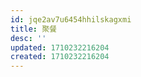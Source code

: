 ```yaml
---
id: jqe2av7u6454hhilskagxmi
title: 聚餐
desc: ''
updated: 1710232216204
created: 1710232216204
---
```

